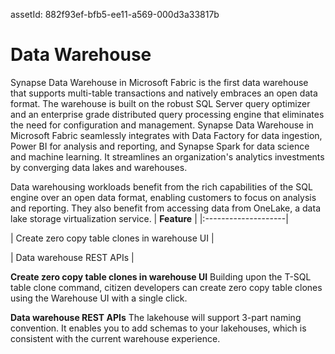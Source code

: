  assetId: 882f93ef-bfb5-ee11-a569-000d3a33817b
  
# Data Warehouse

Synapse Data Warehouse in Microsoft Fabric is the first data warehouse that supports multi-table transactions and natively embraces an open data format. The warehouse is built on the robust SQL Server query optimizer and an enterprise grade distributed query processing engine that eliminates the need for configuration and management. Synapse Data Warehouse in Microsoft Fabric seamlessly integrates with Data Factory for data ingestion, Power BI for analysis and reporting, and Synapse Spark for data science and machine learning. It streamlines an organization's analytics investments by converging data lakes and warehouses.

Data warehousing workloads benefit from the rich capabilities of the SQL engine over an open data format, enabling customers to focus on analysis and reporting. They also benefit from accessing data from OneLake, a data lake storage virtualization service.
|     **Feature**      | 
|:--------------------|   
 
| Create zero copy table clones in warehouse UI   |
 
| Data warehouse REST APIs   |

**Create zero copy table clones in warehouse UI**
Building upon the T-SQL table clone command, citizen developers can create zero
copy table clones using the Warehouse UI with a single click.



**Data warehouse REST APIs**
The lakehouse will support 3-part naming convention. It enables you to add
schemas to your lakehouses, which is consistent with the current warehouse
experience.


